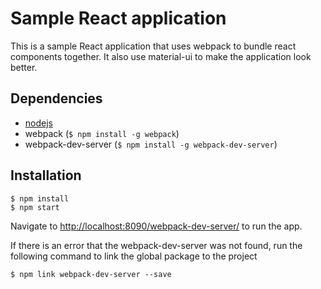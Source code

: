 # Sample React application
This is a sample React application that uses webpack to bundle react components together. It also use material-ui to make the application look better.

## Dependencies

* [nodejs](https://nodejs.org/en/)
* webpack (`$ npm install -g webpack`)
* webpack-dev-server (`$ npm install -g webpack-dev-server`)

## Installation
``` 
$ npm install
$ npm start
```
Navigate to [http://localhost:8090/webpack-dev-server/](http://localhost:8090/webpack-dev-server/) to run the app.

If there is an error that the webpack-dev-server was not found, run the following command to link the global package to the project

```
$ npm link webpack-dev-server --save
```
